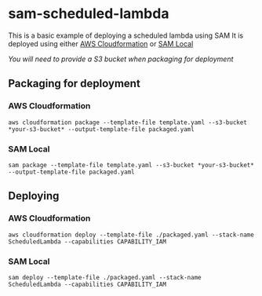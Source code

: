 # sam-scheduled-lambda

This is a basic example of deploying a scheduled lambda using SAM
It is deployed using either [AWS Cloudformation](https://aws.amazon.com/cli/) or [SAM Local](https://github.com/awslabs/aws-sam-local)

*You will need to provide a S3 bucket when packaging for deployment*

## Packaging for deployment
### AWS Cloudformation
`aws cloudformation package --template-file template.yaml --s3-bucket *your-s3-bucket* --output-template-file packaged.yaml`

### SAM Local
`sam package --template-file template.yaml --s3-bucket *your-s3-bucket* --output-template-file packaged.yaml`

## Deploying
### AWS Cloudformation
`aws cloudformation deploy --template-file ./packaged.yaml --stack-name ScheduledLambda --capabilities CAPABILITY_IAM`

### SAM Local
`sam deploy --template-file ./packaged.yaml --stack-name ScheduledLambda --capabilities CAPABILITY_IAM`
